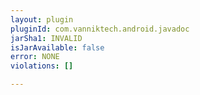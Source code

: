 ```yaml
---
layout: plugin
pluginId: com.vanniktech.android.javadoc
jarSha1: INVALID
isJarAvailable: false
error: NONE
violations: []

---
```

